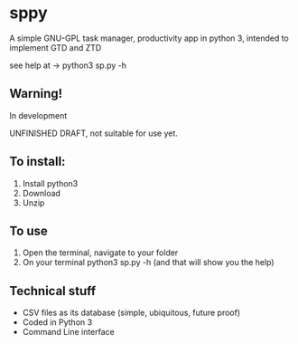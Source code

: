 sppy
====

A simple GNU-GPL task manager, productivity app in python 3, intended to implement GTD and ZTD

see help at -> python3 sp.py -h 

## Warning! 

In development

UNFINISHED DRAFT, not suitable for use yet.

## To install:

1. Install python3
2. Download
3. Unzip 

## To use

1. Open the terminal, navigate to your folder
2. On your terminal python3 sp.py -h (and that will show you the help)

## Technical stuff

* CSV files as its database (simple, ubiquitous, future proof)
* Coded in Python 3
* Command Line interface
